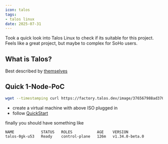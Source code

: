 ```yaml
---
icon: talos
tags:
- talos linux
date: 2025-07-31
---
```


Took a quick look into Talos Linux to check if its suitable for this project. Feels like a great project, but maybe to complex for SoHo users.

## What is Talos?

Best described by [themselves](https://www.talos.dev/v1.10/introduction/what-is-talos/)

## Quick 1-Node-PoC

```bash
wget --timestamping curl https://factory.talos.dev/image/376567988ad370138ad8b2698212367b8edcb69b5fd68c80be1f2ec7d603b4ba/v1.10.5/metal-amd64.iso -O /var/lib/libvirt/images/metal-amd64.iso
```

* create a virtual machine with above ISO plugged in
* follow [QuickStart](https://www.talos.dev/v1.10/introduction/getting-started/)

finally you should have something like

```
NAME            STATUS   ROLES           AGE    VERSION
talos-0gk-u53   Ready    control-plane   126m   v1.34.0-beta.0
```
